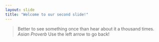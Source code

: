 ```yaml
---
layout: slide
title: "Welcome to our second slide!"
---
```

> Better to see something once than hear about it a thousand times.
_Asian Proverb_
Use the left arrow to go back!
